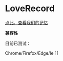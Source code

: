 # LoveRecord

[点此，查看我们的记忆](https://forevertoday.github.io/20170214/iloveu.html) 



**兼容性**

目前已测试：

Chrome/Firefox/Edge/Ie 11

